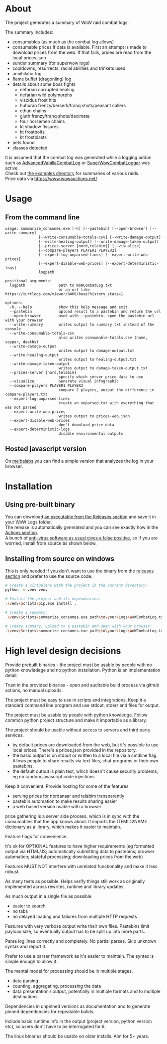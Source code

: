 # About

The project generates a summary of WoW raid combat logs.

The summary includes:
* consumables (as much as the combat log allows)
* consumable prices if data is available. First an attempt is made to download prices from the web. If that fails, prices are read from the local prices.json
* sunder summary (for superwow logs)
* cooldowns, resurrects, racial abilities and trinkets used
* annihilator log
* flame buffet (dragonling) log
* details about some boss fights
  * nefarian corrupted healing
  * nefarian wild polymorphs
  * viscidus frost hits
  * huhuran frenzy/berserk/tranq shots/peasant callers
  * cthun chains
  * gluth frenzy/tranq shots/decimate
  * four horsemen chains
  * kt shadow fissures
  * kt frostbolts
  * kt frostblasts
* pets found
* classes detected

It is assumed that the combat log was generated while a logging addon such as [AdvancedVanillaCombatLog](https://github.com/YamaYAML/LegacyPlayersV4/tree/main/Addons/AdvancedVanillaCombatLog) or [SuperWowCombatLogger](https://github.com/pepopo978/SuperWowCombatLogger) was active.<br>
Check out [the examples directory](https://github.com/melbaa/summarize_consumes/tree/master/examples) for summaries of various raids.<br>
Price data via https://www.wowauctions.net/


# Usage

## From the command line
```
usage: summarize_consumes.exe [-h] [--pastebin] [--open-browser] [--write-summary]
               [--write-consumable-totals-csv] [--write-damage-output]
               [--write-healing-output] [--write-damage-taken-output]
               [--prices-server {nord,telabim}] [--visualize]
               [--compare-players PLAYER1 PLAYER2]
               [--expert-log-unparsed-lines] [--expert-write-web-prices]
               [--expert-disable-web-prices] [--expert-deterministic-logs]
               logpath

positional arguments:
  logpath               path to WoWCombatLog.txt
                        or an url like https://turtlogs.com/viewer/8406/base?history_state=1

options:
  -h, --help            show this help message and exit
  --pastebin            upload result to a pastebin and return the url
  --open-browser        used with --pastebin. open the pastebin url with your browser
  --write-summary       writes output to summary.txt instead of the console
  --write-consumable-totals-csv
                        also writes consumable-totals.csv (name, copper, deaths)
  --write-damage-output
                        writes output to damage-output.txt
  --write-heailng-output
                        writes output to healing-output.txt
  --write-damage-taken-output
                        writes output to damage-taken-output.txt
  --prices-server {nord,telabim}
                        specify which server price data to use
  --visualize           Generate visual infographic
  --compare-players PLAYER1 PLAYER2
                        compare 2 players, output the difference in compare-players.txt
  --expert-log-unparsed-lines
                        create an unparsed.txt with everything that was not parsed
  --expert-write-web-prices
                        writes output to prices-web.json
  --expert-disable-web-prices
                        don't download price data
  --expert-deterministic-logs
                        disable environmental outputs
```

## Hosted javascript version

On [melbalabs](https://melbalabs.com/summarize_consumes/) you can find a simple version that analyzes the log in your browser.


# Installation

## Using pre-built binary

You can download [an executable from the Releases section](https://github.com/melbaa/summarize_consumes/releases) and save it in your WoW Logs folder.<br>
The release is automatically generated and you can see exactly how in the [Actions section](https://github.com/melbaa/summarize_consumes/actions).<br>
A bunch of [anti-virus software as usual gives a false positive](https://www.virustotal.com/gui/file/49633f660d6efc13bfc8705d89349e5f28ef135cc7dc0639a563c61f3a3bffa2?nocache=1), so if you are worried, install from source as shown below.

## Installing from source on windows

This is only needed if you don't want to use the binary from the [releases section](https://github.com/melbaa/summarize_consumes/releases) and prefer to use the source code.

```bash
# Create a virtualenv with the project in the current directory:
python -m venv venv

# Install the project and its dependencies:
.\venv\Scripts\pip.exe install .

# Create a summary:
.\venv\Scripts\summarize_consumes.exe path\to\your\Logs\WoWCombatLog.txt > summary.txt

# Create summary, upload to a pastebin and open with your browser:
.\venv\Scripts\summarize_consumes.exe path\to\your\Logs\WoWCombatLog.txt --pastebin --open-browser
```


# High level design decisions

Provide prebuilt binaries - the project must be usable by people with no python knowledege and no python installation. Python is an implementation detail.

Trust in the provided binaries - open and auditable build process via github actions, no manual uploads.

The project must be easy to use in scripts and integrations. Keep it a standard command line program and use stdout, stderr and files for output.

The project must be usable by people with python knowledge. Follow common python project structure and make it importable as a library.

The project should be usable without access to servers and third party services.
* by default prices are downloaded from the web, but it's possible to use local prices. There's a prices.json provided in the repository.
* the basic output is on stdout or written to a local file via a cmdline flag. Allows people to share results via text files, chat programs or their own pastebins.
* the default output is plain text, which doesn't cause security problems, eg no random javascript code injections

Keep it convenient. Provide hosting for some of the features
* serving prices for nordanaar and telabim transparently
* pastebin automation to make results sharing easier
* a web based version usable with a browser

price gathering is a server side process, which is in sync with the consumables that the app knows about. It imports the ITEMID2NAME dictionary as a library, which makes it easier to maintain.

Feature flags for convenience.

It's ok for OPTIONAL features to have higher requirements (eg formatted output via HTML/JS; automatically submitting data to pastebins; browser automation; stateful processing; downloading prices from the web)

Features MUST NOT interfere with unrelated functionality and make it less robust.

As many tests as possible. Helps verify things still work as originally implemented across rewrites, runtime and library updates.

As much output in a single file as possible
* easier to search
* no tabs
* no delayed loading and failures from multiple HTTP requests

Features with very verbose output write their own files. Pastebins limit payload size, so eventually output has to be split up into more parts.

Parse log lines correctly and completely. No partial parses. Skip unknown syntax and report it.

Prefer to use a parser framework as it's easier to maintain. The syntax is simple enough to allow it.

The mental model for processing should be in multiple stages.
* data parsing
* counting, aggregating, processing the data
* data presentation / output, potentially in multiple formats and to multiple destinations

Dependencies in unpinned versions as documentation and to generate pinned dependencies for repeatable bulids.

Include basic runtime info in the output (project version, python version etc), so users don't have to be interrogated for it.

The linux binaries should be usable on older installs. Aim for 5+ years.

